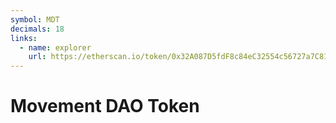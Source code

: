 ```yaml
---
symbol: MDT
decimals: 18
links:
  - name: explorer
    url: https://etherscan.io/token/0x32A087D5fdF8c84eC32554c56727a7C81124544E
---
```


# Movement DAO Token
